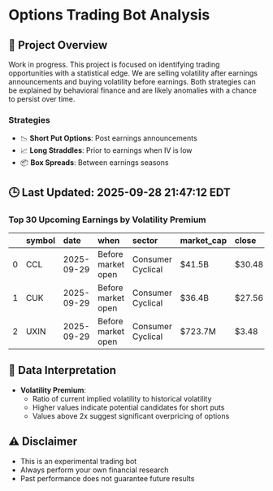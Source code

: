 # Options Trading Bot Analysis

## 🚀 Project Overview
Work in progress. This project is focused on identifying trading opportunities with a statistical edge.
We are selling volatility after earnings announcements and buying volatility before earnings.
Both strategies can be explained by behavioral finance and are likely anomalies with a chance to persist over time.

### Strategies
- 📉 **Short Put Options**: Post earnings announcements
- 📈 **Long Straddles**: Prior to earnings when IV is low
- 📦 **Box Spreads**: Between earnings seasons

## 🕒 Last Updated: 2025-09-28 21:47:12 EDT

### Top 30 Upcoming Earnings by Volatility Premium

|    | symbol   | date       | when               | sector            | market_cap   | close   | hv_current   | iv_current   | vol_premium   |
|---:|:---------|:-----------|:-------------------|:------------------|:-------------|:--------|:-------------|:-------------|:--------------|
|  0 | CCL      | 2025-09-29 | Before market open | Consumer Cyclical | $41.5B       | $30.48  | 30.07%       | 49.49%       | 1.65x         |
|  1 | CUK      | 2025-09-29 | Before market open | Consumer Cyclical | $36.4B       | $27.56  | nan%         | nan%         | nanx          |
|  2 | UXIN     | 2025-09-29 | Before market open | Consumer Cyclical | $723.7M      | $3.48   | nan%         | nan%         | nanx          |

## 📝 Data Interpretation

- **Volatility Premium**: 
  - Ratio of current implied volatility to historical volatility
  - Higher values indicate potential candidates for short puts
  - Values above 2x suggest significant overpricing of options

## ⚠️ Disclaimer
- This is an experimental trading bot
- Always perform your own financial research
- Past performance does not guarantee future results
